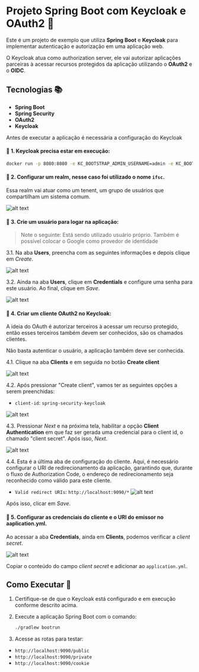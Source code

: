 # Projeto Spring Boot com Keycloak e OAuth2 🌿

Este é um projeto de exemplo que utiliza **Spring Boot** e **Keycloak** para implementar autenticação e autorização em uma aplicação web. 

O Keycloak atua como authorization server, ele vai autorizar aplicações parceiras à acessar recursos protegidos da aplicação utilizando o **OAuth2** e o **OIDC**.

## Tecnologias 📚
- **Spring Boot**
- **Spring Security**
- **OAuth2**
- **Keycloak**   

Antes de executar a aplicação é necessária a configuração do Keycloak
 
#### 📌 1. **Keycloak** precisa estar em execução:
```bash
docker run -p 8080:8080 -e KC_BOOTSTRAP_ADMIN_USERNAME=admin -e KC_BOOTSTRAP_ADMIN_PASSWORD=admin quay.io/keycloak/keycloak:26.0.5 start-dev
```
#### 📌 2. Configurar um **realm**, nesse caso foi utilizado o nome `ifsc`.

   Essa realm vai atuar como um tenent, um grupo de usuários que compartilham um sistema comum.

   ![alt text](./src/main/resources/imgs/realme.png)

#### 📌 3. Crie um usuário para logar na aplicação:
   > Note o seguinte: Está sendo utilizado usuário próprio. Também é possível colocar o Google como provedor de identidade

   3.1. Na aba **Users**, preencha com as seguintes informações e depois clique em _Create_.

   ![alt text](./src/main/resources/imgs/userKeycloak.png)

   3.2. Ainda na aba **Users**, clique em **Credentials** e configure uma senha para este usuário. Ao final, clique em _Save_.

   ![alt text](./src/main/resources/imgs/passwordKeycloak.png)

#### 📌 4. Criar um **cliente OAuth2** no Keycloak:

   A ideia do OAuth é autorizar terceiros à acessar um recurso protegido, então esses terceiros também devem ser conhecidos, são os chamados clientes.

   Não basta autenticar o usuário, a aplicação também deve ser conhecida.
   
   4.1. Clique na aba **Clients** e em seguida no botão **Create client**

   ![alt text](./src/main/resources/imgs/criarCliente.png)

   4.2. Após pressionar "Create client", vamos ter as seguintes opções a serem preenchidas:
   - `client-id`: `spring-security-keycloak`
   
   ![alt text](./src/main/resources/imgs/CreateClient01.png)
 
   4.3. Pressionar _Next_ e na próxima tela, habilitar a opção **Client Authentication** em que faz ser gerada uma credencial para o client id, o chamado "client secret". Após isso, _Next_.

   ![alt text](./src/main/resources/imgs/CreateClient02.png)

   4.4. Esta é a última aba de configuração do cliente. Aqui, é necessário configurar o URI de redirecionamento da aplicação, garantindo que, durante o fluxo de Authorization Code, o endereço de redirecionamento seja reconhecido como válido para este cliente.
   
   - `Valid redirect URIs`: `http://localhost:9090/*`
   ![alt text](./src/main/resources/imgs/CreateClient03.png)

   Após isso, clicar em _Save_. 

    
#### 📌 5. Configurar as credenciais do cliente e o URI do emissor no aaplication.yml.

Ao acessar a aba **Credentials**, ainda em **Clients**, podemos verificar a _client secret_.

![alt text](./src/main/resources/imgs/clientSecret.png)

Copiar o conteúdo do campo _client secret_ e adicionar ao `application.yml`.
 
## Como Executar 📃

1. Certifique-se de que o Keycloak está configurado e em execução conforme descrito acima.
2. Execute a aplicação Spring Boot com o comando:

   ```bash
   ./gradlew bootrun
   ```
3. Acesse as rotas para testar:
- `http://localhost:9090/public `
- `http://localhost:9090/private`
- `http://localhost:9090/cookie` 
 